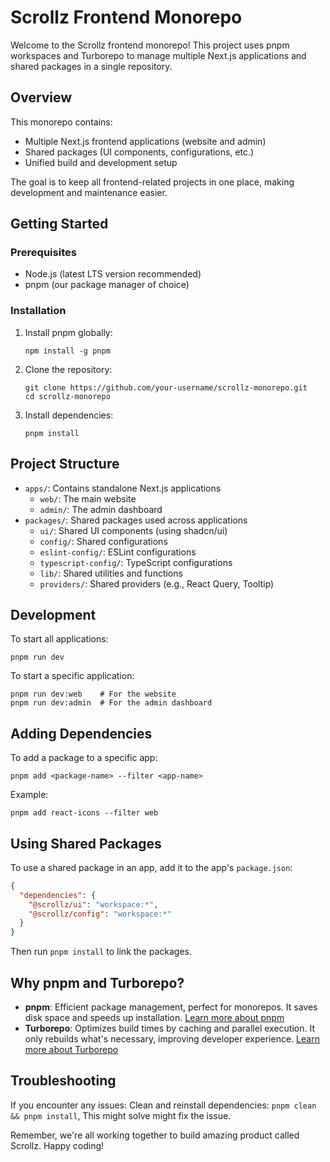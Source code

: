 # Scrollz Frontend Monorepo

Welcome to the Scrollz frontend monorepo! This project uses pnpm workspaces and Turborepo to manage multiple Next.js applications and shared packages in a single repository.

## Overview

This monorepo contains:

- Multiple Next.js frontend applications (website and admin)
- Shared packages (UI components, configurations, etc.)
- Unified build and development setup

The goal is to keep all frontend-related projects in one place, making development and maintenance easier.

## Getting Started

### Prerequisites

- Node.js (latest LTS version recommended)
- pnpm (our package manager of choice)

### Installation

1. Install pnpm globally:

   ```
   npm install -g pnpm
   ```

2. Clone the repository:

   ```
   git clone https://github.com/your-username/scrollz-monorepo.git
   cd scrollz-monorepo
   ```

3. Install dependencies:
   ```
   pnpm install
   ```

## Project Structure

- `apps/`: Contains standalone Next.js applications
  - `web/`: The main website
  - `admin/`: The admin dashboard
- `packages/`: Shared packages used across applications
  - `ui/`: Shared UI components (using shadcn/ui)
  - `config/`: Shared configurations
  - `eslint-config/`: ESLint configurations
  - `typescript-config/`: TypeScript configurations
  - `lib/`: Shared utilities and functions
  - `providers/`: Shared providers (e.g., React Query, Tooltip)

## Development

To start all applications:

```
pnpm run dev
```

To start a specific application:

```
pnpm run dev:web    # For the website
pnpm run dev:admin  # For the admin dashboard
```

## Adding Dependencies

To add a package to a specific app:

```
pnpm add <package-name> --filter <app-name>
```

Example:

```
pnpm add react-icons --filter web
```

## Using Shared Packages

To use a shared package in an app, add it to the app's `package.json`:

```json
{
  "dependencies": {
    "@scrollz/ui": "workspace:*",
    "@scrollz/config": "workspace:*"
  }
}
```

Then run `pnpm install` to link the packages.

## Why pnpm and Turborepo?

- **pnpm**: Efficient package management, perfect for monorepos. It saves disk space and speeds up installation. [Learn more about pnpm](https://pnpm.io/)
- **Turborepo**: Optimizes build times by caching and parallel execution. It only rebuilds what's necessary, improving developer experience. [Learn more about Turborepo](https://turbo.build/repo)

## Troubleshooting

If you encounter any issues:
Clean and reinstall dependencies: `pnpm clean && pnpm install`,
This might solve might fix the issue.

Remember, we're all working together to build amazing product called Scrollz. Happy coding!
